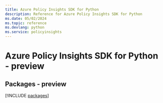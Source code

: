 ```yaml
---
title: Azure Policy Insights SDK for Python
description: Reference for Azure Policy Insights SDK for Python
ms.date: 05/02/2024
ms.topic: reference
ms.devlang: python
ms.service: policyinsights
---
```

# Azure Policy Insights SDK for Python - preview
## Packages - preview
[!INCLUDE [packages](policy-insights-index.md)]